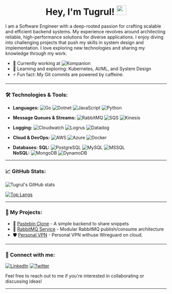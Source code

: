 <h1 align="center">Hey, I'm Tugrul! <img src="https://i.giphy.com/media/v1.Y2lkPTc5MGI3NjExZ3lvNjJqNmQ2MWxlcDRyaWpmcGd6dzk3amV2YTVuN3Q0bHN5bjRiZyZlcD12MV9pbnRlcm5hbF9naWZfYnlfaWQmY3Q9cw/w1OBpBd7kJqHrJnJ13/giphy.gif" height="30px"></h1>

I am a Software Engineer with a deep-rooted passion for crafting scalable and efficient backend systems. My experience revolves around architecting reliable, high-performance solutions for diverse applications. I enjoy diving into challenging projects that push my skills in system design and implementation. I love exploring new technologies and sharing my knowledge through my work.

- 💼 Currently working at ![Kompanion](https://www.linkedin.com/company/thekompanion)
- 🌱 Learning and exploring: Kubernetes, AI/ML, and System Design
- ⚡ Fun fact: My Git commits are powered by caffeine.

---

### 🛠️ Technologies & Tools:
- **Languages:** 
  ![Go](https://img.shields.io/badge/-Golang-00ADD8?logo=go&logoColor=white)
  ![Dotnet](https://img.shields.io/badge/-Dotnet-512BD4?logo=dotnet&logoColor=white)
  ![JavaScript](https://img.shields.io/badge/-JavaScript-F7DF1E?logo=javascript&logoColor=black)
  ![Python](https://img.shields.io/badge/-Python-3776AB?logo=python&logoColor=white)
  
- **Message Queues & Streams:** 
  ![RabbitMQ](https://img.shields.io/badge/-RabbitMQ-FF6600?logo=rabbitmq&logoColor=white)
  ![SQS](https://img.shields.io/badge/-SQS-FF4F8B?logo=amazon-aws&logoColor=white)
  ![Kinesis](https://img.shields.io/badge/-Kinesis-FF9900?logo=amazon-aws&logoColor=white)
  
- **Logging:** 
  ![Cloudwatch](https://img.shields.io/badge/-Cloudwatch-FF4F8B?logo=amazon-aws&logoColor=white)
  ![Logrus](https://img.shields.io/badge/-Logrus-000000?logo=go&logoColor=white)
  ![Datadog](https://img.shields.io/badge/-Datadog-632CA6?logo=datadog&logoColor=white)
  
- **Cloud & DevOps:** 
  ![AWS](https://img.shields.io/badge/-AWS-232F3E?logo=amazon-aws&logoColor=white)
  ![Azure](https://img.shields.io/badge/-Azure-0078D4?logo=microsoft-azure&logoColor=white)
  ![Docker](https://img.shields.io/badge/-Docker-2496ED?logo=docker&logoColor=white)
  
- **Databases:** 
  **SQL:** 
  ![PostgreSQL](https://img.shields.io/badge/-PostgreSQL-4169E1?logo=postgresql&logoColor=white)
  ![MySQL](https://img.shields.io/badge/-MySQL-4479A1?logo=mysql&logoColor=white)
  ![MSSQL](https://img.shields.io/badge/-MSSQL-CC2927?logo=microsoft-sql-server&logoColor=white)  
  **NoSQL:** 
  ![MongoDB](https://img.shields.io/badge/-MongoDB-47A248?logo=mongodb&logoColor=white)
  ![DynamoDB](https://img.shields.io/badge/-DynamoDB-4053D6?logo=amazon-dynamodb&logoColor=white)



---

### 📈 GitHub Stats:

![Tugrul's GitHub stats](https://github-readme-stats.vercel.app/api?username=tugrulsimsirli&show_icons=true&theme=radical)

[![Top Langs](https://github-readme-stats.vercel.app/api/top-langs/?username=tugrulsimsirli&layout=compact)](https://github.com/tugrulsimsirli)

---

### 🔧 My Projects:

<!-- - 📝 [Service Provider Ratings and Notifications]() - Service provider Ratings and Notifications services with EDD -->
- 📝 [Pastebin Clone](https://github.com/tugrulsimsirli/pastebin-clone) - A simple backend to share snippets
- 🐇 [RabbitMQ Service](https://github.com/tugrulsimsirli/rabbitmq) - Modular RabbitMQ publish/consume architecture
- 🛡️ [Personal VPN](https://github.com/tugrulsimsirli/wireguard-personalVPN) - Personal VPN withuse Wireguard on cloud.

---

### 🔗 Connect with me:

[![LinkedIn](https://img.shields.io/badge/-LinkedIn-0077B5?logo=linkedin&logoColor=white)](https://linkedin.com/in/yourprofile)
[![Twitter](https://img.shields.io/badge/-Twitter-1DA1F2?logo=twitter&logoColor=white)](https://twitter.com/yourprofile)


Feel free to reach out to me if you're interested in collaborating or discussing ideas!

---

<!-- ## 📊 GitHub Stats
<p align="center">
  <img src="https://github-readme-stats.vercel.app/api?username=tugrulsimsirli&show_icons=true&theme=tokyonight" alt="GitHub Stats"/>
  <img src="https://github-readme-streak-stats.herokuapp.com/?user=tugrulsimsirli&theme=tokyonight" alt="GitHub Streak Stats"/>
</p> -->
